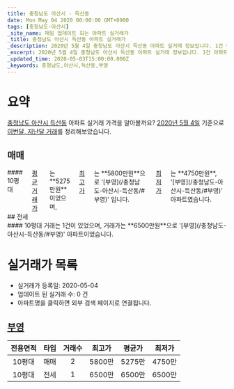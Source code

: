 ```yaml
---
title: 충청남도 아산시 - 득산동
date: Mon May 04 2020 00:00:00 GMT+0900
tags: [충청남도-아산시]
_site_name: 매일 업데이트 되는 아파트 실거래가
_title: 충청남도 아산시 득산동 아파트 실거래가
_description: 2020년 5월 4일 충청남도 아산시 득산동 아파트 실거래 정보입니다. 1건 아파트 정보가 있습니다.
_excerpt: 2020년 5월 4일 충청남도 아산시 득산동 아파트 실거래 정보입니다. 1건 아파트 정보가 있습니다.
_updated_time: 2020-05-03T15:00:00.000Z
_keywords: 충청남도,아산시,득산동,부영
---
```





# 요약
<ins>충청남도 아산시 득산동</ins> 아파트 실거래 가격을 알아볼까요? <ins>2020년 5월 4일</ins> 기준으로 <ins>이번달, 지난달 거래</ins>를 정리해보았습니다.

## 매매
<div class="container">
<div class="twelve columns" markdown="1">
#### 10평대
<ins>평균 거래가</ins>는 **5275만원**이었으며, <ins>최고가</ins>는 **5800만원**으로 '[부영](/충청남도-아산시-득산동/#부영)' 입니다. <ins>최저가</ins>는 **4750만원**, '[부영](/충청남도-아산시-득산동/#부영)' 아파트였습니다.
</div>
</div>
## 전세
<div class="container">
<div class="twelve columns" markdown="1">
#### 10평대
거래는 1건이 있었으며, 거래가는 **6500만원**으로 '[부영](/충청남도-아산시-득산동/#부영)' 아파트이었습니다.
</div>
</div>



# 실거래가 목록
- 실거래가 등록일: 2020-05-04
- 업데이트 된 실거래 수: 0 건
- 아파트명을 클릭하면 외부 검색 페이지로 연결됩니다.

## [부영](#부영)

|전용면적|타입|거래수|최고가|평균가|최저가|
|:---:|:---:|:---:|:---:|:---:|:---:|
|10평대|<span class="deal-type-1">매매</span>|2|5800만|5275만|4750만|
|10평대|<span class="deal-type-2">전세</span>|1|6500만|6500만|6500만|

<br/>



